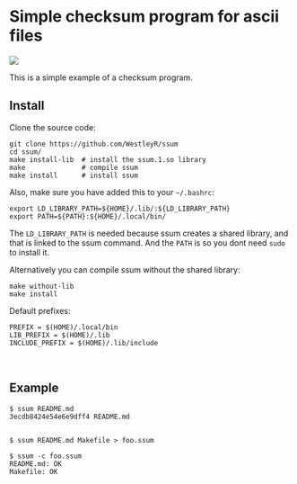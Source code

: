 # Simple checksum program for ascii files

![](https://github.com/WestleyR/ssum/workflows/ssum%20CI/badge.svg)

This is a simple example of a checksum program.

## Install

Clone the source code:

```
git clone https://github.com/WestleyR/ssum
cd ssum/
make install-lib  # install the ssum.1.so library
make              # compile ssum
make install      # install ssum
```

Also, make sure you have added this to your `~/.bashrc`:

```
export LD_LIBRARY_PATH=${HOME}/.lib/:${LD_LIBRARY_PATH}
export PATH=${PATH}:${HOME}/.local/bin/
```

The `LD_LIBRARY_PATH` is needed because ssum creates a shared library, and that
is linked to the ssum command. And the `PATH` is so you dont need `sudo` to
install it.

Alternatively you can compile ssum without the shared library:

```
make without-lib
make install
```

Default prefixes:

```
PREFIX = $(HOME)/.local/bin
LIB_PREFIX = $(HOME)/.lib
INCLUDE_PREFIX = $(HOME)/.lib/include
```

<br>

## Example

```
$ ssum README.md
3ecdb8424e54e6e9dff4 README.md


$ ssum README.md Makefile > foo.ssum

$ ssum -c foo.ssum
README.md: OK
Makefile: OK
```

<br>

